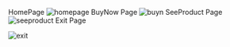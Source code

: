 HomePage
![homepage](https://github.com/Farahsaiza/online-shop/assets/147113092/94101340-ace2-4f5b-9b82-de88e5a016d3)
BuyNow Page
![buyn](https://github.com/Farahsaiza/online-shop/assets/147113092/b855c2bf-a893-4a1d-b8ab-777c06061798)
SeeProduct Page
![seeproduct](https://github.com/Farahsaiza/online-shop/assets/147113092/cfe5dbf1-36a3-474c-91b6-fa9f6feae020)
Exit Page

![exit](https://github.com/Farahsaiza/online-shop/assets/147113092/44a4e67c-8873-4510-b844-75997e3cbbd3)
